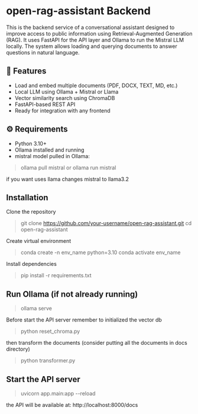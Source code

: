 # open-rag-assistant Backend
This is the backend service of a conversational assistant designed to improve access to public information using 
Retrieval-Augmented Generation (RAG). It uses FastAPI for the API layer 
and Ollama to run the Mistral LLM locally. The system allows loading and querying 
documents to answer questions in natural language.

## 🚀 Features
- Load and embed multiple documents (PDF, DOCX, TEXT, MD, etc.)
- Local LLM using Ollama + Mistral or Llama
- Vector similarity search using ChromaDB
- FastAPI-based REST API
- Ready for integration with any frontend

## ⚙️ Requirements
- Python 3.10+
- Ollama installed and running
- mistral model pulled in Ollama:

> ollama pull mistral
or
> ollama run mistral

if you want uses llama changes mistral to llama3.2

## Installation
Clone the repository
> git clone https://github.com/your-username/open-rag-assistant.git
> cd open-rag-assistant

Create virtual environment
> conda create -n env_name python=3.10
> conda activate env_name

Install dependencies
> pip install -r requirements.txt

## Run Ollama (if not already running)
> ollama serve

Before start the API server remember to initialized the vector db
> python reset_chroma.py

then transform the documents (consider putting all the documents in docs directory)
> python transformer.py

## Start the API server
> uvicorn app.main:app --reload

the API will be available at: http://localhost:8000/docs


